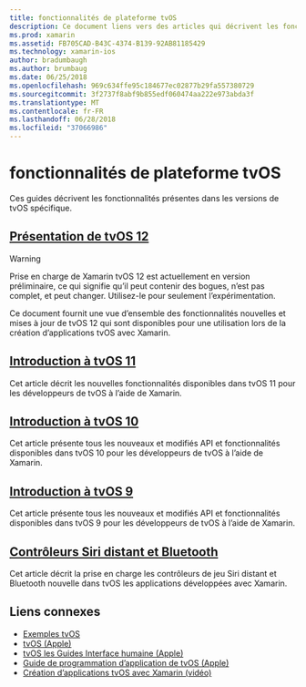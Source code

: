 ```yaml
---
title: fonctionnalités de plateforme tvOS
description: Ce document liens vers des articles qui décrivent les fonctionnalités incluses dans les différentes versions de tvOS. Il contient également des liens à un document qui décrit les contrôleurs Siri distant et le Bluetooth.
ms.prod: xamarin
ms.assetid: FB705CAD-B43C-4374-B139-92AB81185429
ms.technology: xamarin-ios
author: bradumbaugh
ms.author: brumbaug
ms.date: 06/25/2018
ms.openlocfilehash: 969c634ffe95c184677ec02877b29fa557380729
ms.sourcegitcommit: 3f2737f8abf9b855edf060474aa222e973abda3f
ms.translationtype: MT
ms.contentlocale: fr-FR
ms.lasthandoff: 06/28/2018
ms.locfileid: "37066986"
---
```

# <a name="tvos-platform-features"></a>fonctionnalités de plateforme tvOS

Ces guides décrivent les fonctionnalités présentes dans les versions de tvOS spécifique.

## <a name="introduction-to-tvos-12iostvosplatformintroduction-to-tvos12indexmd"></a>[Présentation de tvOS 12](~/ios/tvos/platform/introduction-to-tvos12/index.md)

> [!WARNING]
> Prise en charge de Xamarin tvOS 12 est actuellement en version préliminaire, ce qui signifie qu’il peut contenir des bogues, n’est pas complet, et peut changer.
> Utilisez-le pour seulement l’expérimentation.

Ce document fournit une vue d’ensemble des fonctionnalités nouvelles et mises à jour de tvOS 12 qui sont disponibles pour une utilisation lors de la création d’applications tvOS avec Xamarin.

## <a name="introduction-to-tvos-11iostvosplatformintroduction-to-tvos11md"></a>[Introduction à tvOS 11](~/ios/tvos/platform/introduction-to-tvos11.md)

Cet article décrit les nouvelles fonctionnalités disponibles dans tvOS 11 pour les développeurs de tvOS à l’aide de Xamarin.

## <a name="introduction-to-tvos-10iostvosplatformintroduction-to-tvos10indexmd"></a>[Introduction à tvOS 10](~/ios/tvos/platform/introduction-to-tvos10/index.md)

Cet article présente tous les nouveaux et modifiés API et fonctionnalités disponibles dans tvOS 10 pour les développeurs de tvOS à l’aide de Xamarin.

## <a name="introduction-to-tvos-9iostvosplatformtvos9md"></a>[Introduction à tvOS 9](~/ios/tvos/platform/tvos9.md)

Cet article présente tous les nouveaux et modifiés API et fonctionnalités disponibles dans tvOS 9 pour les développeurs de tvOS à l’aide de Xamarin.

## <a name="siri-remote-and-bluetooth-controllersiostvosplatformremote-bluetoothmd"></a>[Contrôleurs Siri distant et Bluetooth](~/ios/tvos/platform/remote-bluetooth.md)

Cet article décrit la prise en charge les contrôleurs de jeu Siri distant et Bluetooth nouvelle dans tvOS les applications développées avec Xamarin.

## <a name="related-links"></a>Liens connexes

- [Exemples tvOS](https://developer.xamarin.com/samples/tvos/all/)
- [tvOS (Apple)](https://developer.apple.com/tvos/)
- [tvOS les Guides Interface humaine (Apple)](https://developer.apple.com/tvos/human-interface-guidelines/)
- [Guide de programmation d’application de tvOS (Apple)](https://developer.apple.com/library/prerelease/tvos/documentation/General/Conceptual/AppleTV_PG/)
- [Création d’applications tvOS avec Xamarin (vidéo)](https://university.xamarin.com/lightninglectures/tvos-with-xamarin)
